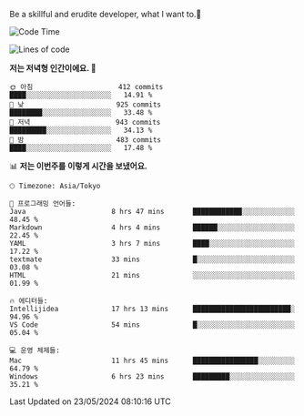 Be a skillful and erudite developer, what I want to.👶

<!--START_SECTION:waka-->
![Code Time](http://img.shields.io/badge/Code%20Time-822%20hrs%2036%20mins-blue)

![Lines of code](https://img.shields.io/badge/%EC%A0%80%EB%8A%94%20%EC%97%AC%ED%83%9C%EA%B9%8C%EC%A7%80%20-2.1%20million%20%EC%A4%84%EC%9D%98%20%EC%BD%94%EB%93%9C%EB%A5%BC%20%EC%9E%91%EC%84%B1%ED%96%88%EC%96%B4%EC%9A%94.-blue)

**저는 저녁형 인간이에요. 🦉** 

```text
🌞 아침                     412 commits         ████░░░░░░░░░░░░░░░░░░░░░   14.91 % 
🌆 낮　                     925 commits         ████████░░░░░░░░░░░░░░░░░   33.48 % 
🌃 저녁                     943 commits         █████████░░░░░░░░░░░░░░░░   34.13 % 
🌙 밤　                     483 commits         ████░░░░░░░░░░░░░░░░░░░░░   17.48 % 
```


📊 **저는 이번주를 이렇게 시간을 보냈어요.** 

```text
🕑︎ Timezone: Asia/Tokyo

💬 프로그래밍 언어들: 
Java                     8 hrs 47 mins       ████████████░░░░░░░░░░░░░   48.45 % 
Markdown                 4 hrs 4 mins        ██████░░░░░░░░░░░░░░░░░░░   22.45 % 
YAML                     3 hrs 7 mins        ████░░░░░░░░░░░░░░░░░░░░░   17.22 % 
textmate                 33 mins             █░░░░░░░░░░░░░░░░░░░░░░░░   03.08 % 
HTML                     21 mins             ░░░░░░░░░░░░░░░░░░░░░░░░░   01.99 % 

🔥 에디터들: 
Intellijidea             17 hrs 13 mins      ████████████████████████░   94.96 % 
VS Code                  54 mins             █░░░░░░░░░░░░░░░░░░░░░░░░   05.04 % 

💻 운영 체제들: 
Mac                      11 hrs 45 mins      ████████████████░░░░░░░░░   64.79 % 
Windows                  6 hrs 23 mins       █████████░░░░░░░░░░░░░░░░   35.21 % 
```


 Last Updated on 23/05/2024 08:10:16 UTC
<!--END_SECTION:waka-->
